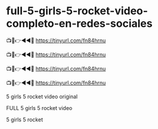 # full-5-girls-5-rocket-video-completo-en-redes-sociales

📺📱👉◄◄🔴  https://tinyurl.com/fn84hrnu

📺📱👉◄◄🔴  https://tinyurl.com/fn84hrnu

📺📱👉◄◄🔴  https://tinyurl.com/fn84hrnu

📺📱👉◄◄🔴  https://tinyurl.com/fn84hrnu


5 girls 5 rocket video original
 
FULL 5 girls 5 rocket video
 
5 girls 5 rocket
